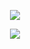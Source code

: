 <p align="center">
  <a href="https://mokeWe.github.io">
    <img src="https://img.shields.io/badge/-website-grey?style=for-the-badge&logo=JavaScript" />
  </a>
</p>
<p align="center">
    <a href="https://leetcode.com/mokewe/">
    <img src="https://img.shields.io/badge/-leetcode-lightgrey?style=for-the-badge&logo=leetcode">
    </a> 
</p>
